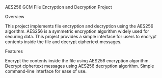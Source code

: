AES256 GCM File Encryption and Decryption Project

Overview

This project implements file encryption and decryption using the AES256 algorithm. AES256 is a symmetric encryption algorithm widely used for securing data. This project provides a simple interface for users to encrypt contents inside the file and decrypt ciphertext messages.

Features

Encrypt the contents inside the file using AES256 encryption algorithm.
Decrypt ciphertext messages using AES256 decryption algorithm.
Simple command-line interface for ease of use.


